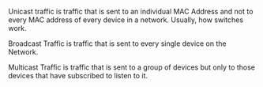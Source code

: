 
Unicast traffic is traffic that is sent to an individual MAC Address and not to every MAC address of every device in a network. Usually, how switches work.

Broadcast Traffic is traffic that is sent to every single device on the Network.

Multicast Traffic is traffic that is sent to a group of devices but only to those devices that have subscribed to listen to it.